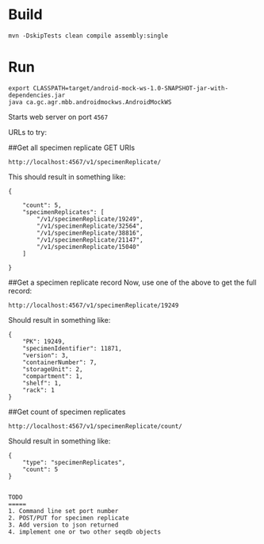 Build
======

```
mvn -DskipTests clean compile assembly:single
```

Run
====

```
export CLASSPATH=target/android-mock-ws-1.0-SNAPSHOT-jar-with-dependencies.jar
java ca.gc.agr.mbb.androidmockws.AndroidMockWS
```

Starts web server on port `4567`

URLs to try:

##Get all specimen replicate GET URIs
```
http://localhost:4567/v1/specimenReplicate/

```
This should result in something like:

```
{

    "count": 5,
    "specimenReplicates": [
        "/v1/specimenReplicate/19249",
        "/v1/specimenReplicate/32564",
        "/v1/specimenReplicate/38816",
        "/v1/specimenReplicate/21147",
        "/v1/specimenReplicate/15040"
    ]

}
```
##Get a specimen replicate record
Now, use one of the above to get the full record:
```
http://localhost:4567/v1/specimenReplicate/19249

```
Should result in something like:
```
{
    "PK": 19249,
    "specimenIdentifier": 11871,
    "version": 3,
    "containerNumber": 7,
    "storageUnit": 2,
    "compartment": 1,
    "shelf": 1,
    "rack": 1
}
```

##Get count of specimen replicates
```
http://localhost:4567/v1/specimenReplicate/count/

```
Should result in something like:
```
{
    "type": "specimenReplicates",
    "count": 5
}


TODO
=====
1. Command line set port number
2. POST/PUT for specimen replicate
3. Add version to json returned
4. implement one or two other seqdb objects